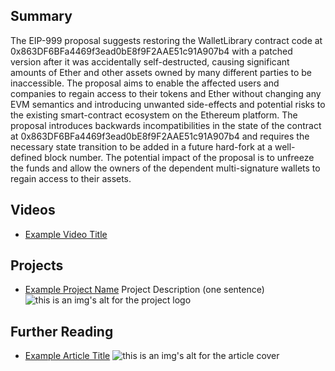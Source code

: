 ## Summary

The EIP-999 proposal suggests restoring the WalletLibrary contract code at 0x863DF6BFa4469f3ead0bE8f9F2AAE51c91A907b4 with a patched version after it was accidentally self-destructed, causing significant amounts of Ether and other assets owned by many different parties to be inaccessible. The proposal aims to enable the affected users and companies to regain access to their tokens and Ether without changing any EVM semantics and introducing unwanted side-effects and potential risks to the existing smart-contract ecosystem on the Ethereum platform. The proposal introduces backwards incompatibilities in the state of the contract at 0x863DF6BFa4469f3ead0bE8f9F2AAE51c91A907b4 and requires the necessary state transition to be added in a future hard-fork at a well-defined block number. The potential impact of the proposal is to unfreeze the funds and allow the owners of the dependent multi-signature wallets to regain access to their assets.

## Videos

- [Example Video Title](https://www.youtube.com/watch?v=TDGq4aeevgY)

## Projects

- [Example Project Name](https://xxxx.xxx/xxxxx) Project Description (one sentence) ![this is an img's alt for the project logo](https://xxxx.xxx/project-logo.xxx)

## Further Reading

- [Example Article Title](https://xxxx.xxx/xxxxx) ![this is an img's alt for the article cover](https://xxxx.xxx/article-cover.xxx)

